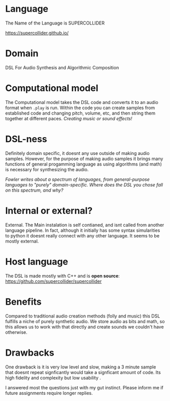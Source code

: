 # Language

The Name of the Language is SUPERCOLLIDER

https://supercollider.github.io/

# Domain

DSL For Audio Synthesis and Algorithmic Composition 


# Computational model

The Computational model takes the DSL code and converts it to an audio format when `.play` is run. 
Within the code you can create samples from established code and changing pitch, volume, etc, and then string them together at different paces. _Creating music or sound effects!_


# DSL-ness

Definitely domain specific, it doesnt any use outside of making audio samples. However, for the purpose of making audio samples it brings many functions of general progamming language as using algorithms (and math) is necessary for synthesizing the audio.  

_Fowler writes about a spectrum of languages, from general-purpose languages to
"purely" domain-specific. Where does the DSL you chose fall on this spectrum,
and why?_

# Internal or external?

External. The Main instalation is self contianed, and isnt called from another language pipeline. In fact, although it initially has some syntax simularities to python it doesnt really connect with any other language. It seems to be mostly external. 

# Host language

The DSL is made mostly with C++ and is **open source**: https://github.com/supercollider/supercollider

# Benefits

Compared to traditional audio creation methods (folly and music) this DSL fulfills a niche of purely synthetic audio. We store audio as bits and math, so this allows us to work with that directly and create sounds we couldn't have otherwise. 

# Drawbacks

One drawback is it is very low level and slow, making a 3 minute sample that doesnt repeat signficantly would take a signficant amount of code. Its high fidelity and complexity but low usability .


I answered most the questions just with my gut instinct. Please inform me if future assignments require longer replies. 